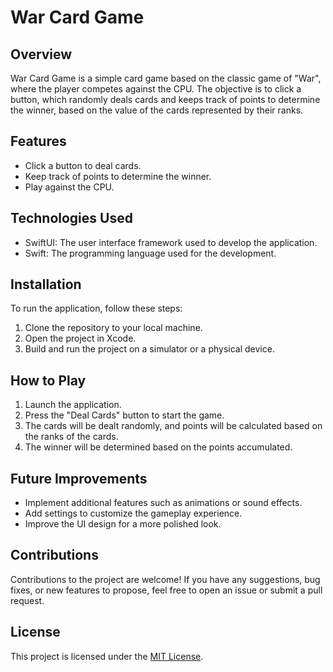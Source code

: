 # War Card Game

## Overview
War Card Game is a simple card game based on the classic game of "War", where the player competes against the CPU. 
The objective is to click a button, which randomly deals cards and keeps track of points to determine the winner, based on the value of the cards represented by their ranks.

## Features
- Click a button to deal cards.
- Keep track of points to determine the winner.
- Play against the CPU.

## Technologies Used
- SwiftUI: The user interface framework used to develop the application.
- Swift: The programming language used for the development.
  
## Installation
To run the application, follow these steps:
1. Clone the repository to your local machine.
2. Open the project in Xcode.
3. Build and run the project on a simulator or a physical device.

## How to Play
1. Launch the application.
2. Press the "Deal Cards" button to start the game.
3. The cards will be dealt randomly, and points will be calculated based on the ranks of the cards.
4. The winner will be determined based on the points accumulated.

## Future Improvements
- Implement additional features such as animations or sound effects.
- Add settings to customize the gameplay experience.
- Improve the UI design for a more polished look.

## Contributions
Contributions to the project are welcome! If you have any suggestions, bug fixes, or new features to propose, feel free to open an issue or submit a pull request.

## License
This project is licensed under the [MIT License](LICENSE).
